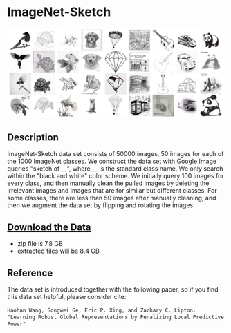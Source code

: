 # ImageNet-Sketch

![ImageNet-Sketch](imagenet_sketch.jpg "ImageNet Sketch")

## Description

ImageNet-Sketch data set consists of 50000 images, 50 images for each of the 1000 ImageNet classes. 
We construct the data set with Google Image queries "sketch of \_\_", where \_\_ is the standard class name. 
We only search within the "black and white" color scheme.
We initially query 100 images for every class, and then manually clean the pulled images by deleting the irrelevant images and images that are for similar but different classes. 
For some classes, there are less than 50 images after manually cleaning, 
and then we augment the data set by flipping and rotating the images. 

## [Download the Data](https://drive.google.com/open?id=1Mj0i5HBthqH1p_yeXzsg22gZduvgoNeA) 
 - zip file is 7.8 GB
 - extracted files will be 8.4 GB

## Reference

The data set is introduced together with the following paper, so if you find this data set helpful, please consider cite: 
    
    Haohan Wang, Songwei Ge, Eric P. Xing, and Zachary C. Lipton. "Learning Robust Global Representations by Penalizing Local Predictive Power"
